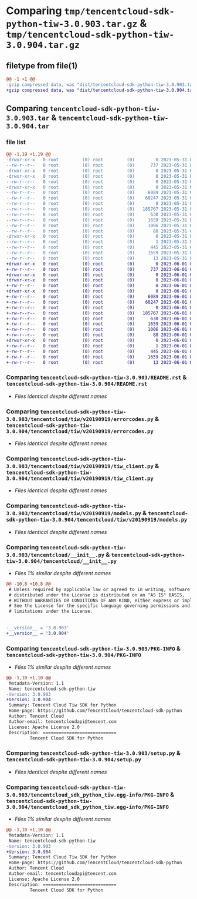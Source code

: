 # Comparing `tmp/tencentcloud-sdk-python-tiw-3.0.903.tar.gz` & `tmp/tencentcloud-sdk-python-tiw-3.0.904.tar.gz`

## filetype from file(1)

```diff
@@ -1 +1 @@
-gzip compressed data, was "dist/tencentcloud-sdk-python-tiw-3.0.903.tar", last modified: Wed May 31 02:23:52 2023, max compression
+gzip compressed data, was "dist/tencentcloud-sdk-python-tiw-3.0.904.tar", last modified: Thu Jun  1 02:48:57 2023, max compression
```

## Comparing `tencentcloud-sdk-python-tiw-3.0.903.tar` & `tencentcloud-sdk-python-tiw-3.0.904.tar`

### file list

```diff
@@ -1,19 +1,19 @@
-drwxr-xr-x   0 root         (0) root         (0)        0 2023-05-31 02:23:51.000000 tencentcloud-sdk-python-tiw-3.0.903/
--rw-r--r--   0 root         (0) root         (0)      737 2023-05-31 02:23:51.000000 tencentcloud-sdk-python-tiw-3.0.903/README.rst
-drwxr-xr-x   0 root         (0) root         (0)        0 2023-05-31 02:23:51.000000 tencentcloud-sdk-python-tiw-3.0.903/tencentcloud/
-drwxr-xr-x   0 root         (0) root         (0)        0 2023-05-31 02:23:51.000000 tencentcloud-sdk-python-tiw-3.0.903/tencentcloud/tiw/
--rw-r--r--   0 root         (0) root         (0)        0 2023-05-31 02:23:51.000000 tencentcloud-sdk-python-tiw-3.0.903/tencentcloud/tiw/__init__.py
-drwxr-xr-x   0 root         (0) root         (0)        0 2023-05-31 02:23:51.000000 tencentcloud-sdk-python-tiw-3.0.903/tencentcloud/tiw/v20190919/
--rw-r--r--   0 root         (0) root         (0)     6089 2023-05-31 02:23:51.000000 tencentcloud-sdk-python-tiw-3.0.903/tencentcloud/tiw/v20190919/errorcodes.py
--rw-r--r--   0 root         (0) root         (0)    60247 2023-05-31 02:23:51.000000 tencentcloud-sdk-python-tiw-3.0.903/tencentcloud/tiw/v20190919/tiw_client.py
--rw-r--r--   0 root         (0) root         (0)        0 2023-05-31 02:23:51.000000 tencentcloud-sdk-python-tiw-3.0.903/tencentcloud/tiw/v20190919/__init__.py
--rw-r--r--   0 root         (0) root         (0)   185767 2023-05-31 02:23:51.000000 tencentcloud-sdk-python-tiw-3.0.903/tencentcloud/tiw/v20190919/models.py
--rw-r--r--   0 root         (0) root         (0)      630 2023-05-31 02:23:51.000000 tencentcloud-sdk-python-tiw-3.0.903/tencentcloud/__init__.py
--rw-r--r--   0 root         (0) root         (0)     1659 2023-05-31 02:23:51.000000 tencentcloud-sdk-python-tiw-3.0.903/PKG-INFO
--rw-r--r--   0 root         (0) root         (0)     1006 2023-05-31 02:23:51.000000 tencentcloud-sdk-python-tiw-3.0.903/setup.py
--rw-r--r--   0 root         (0) root         (0)       88 2023-05-31 02:23:51.000000 tencentcloud-sdk-python-tiw-3.0.903/setup.cfg
-drwxr-xr-x   0 root         (0) root         (0)        0 2023-05-31 02:23:51.000000 tencentcloud-sdk-python-tiw-3.0.903/tencentcloud_sdk_python_tiw.egg-info/
--rw-r--r--   0 root         (0) root         (0)        1 2023-05-31 02:23:51.000000 tencentcloud-sdk-python-tiw-3.0.903/tencentcloud_sdk_python_tiw.egg-info/dependency_links.txt
--rw-r--r--   0 root         (0) root         (0)      445 2023-05-31 02:23:51.000000 tencentcloud-sdk-python-tiw-3.0.903/tencentcloud_sdk_python_tiw.egg-info/SOURCES.txt
--rw-r--r--   0 root         (0) root         (0)     1659 2023-05-31 02:23:51.000000 tencentcloud-sdk-python-tiw-3.0.903/tencentcloud_sdk_python_tiw.egg-info/PKG-INFO
--rw-r--r--   0 root         (0) root         (0)       13 2023-05-31 02:23:51.000000 tencentcloud-sdk-python-tiw-3.0.903/tencentcloud_sdk_python_tiw.egg-info/top_level.txt
+drwxr-xr-x   0 root         (0) root         (0)        0 2023-06-01 02:48:57.000000 tencentcloud-sdk-python-tiw-3.0.904/
+-rw-r--r--   0 root         (0) root         (0)      737 2023-06-01 02:48:57.000000 tencentcloud-sdk-python-tiw-3.0.904/README.rst
+drwxr-xr-x   0 root         (0) root         (0)        0 2023-06-01 02:48:57.000000 tencentcloud-sdk-python-tiw-3.0.904/tencentcloud/
+drwxr-xr-x   0 root         (0) root         (0)        0 2023-06-01 02:48:57.000000 tencentcloud-sdk-python-tiw-3.0.904/tencentcloud/tiw/
+-rw-r--r--   0 root         (0) root         (0)        0 2023-06-01 02:48:57.000000 tencentcloud-sdk-python-tiw-3.0.904/tencentcloud/tiw/__init__.py
+drwxr-xr-x   0 root         (0) root         (0)        0 2023-06-01 02:48:57.000000 tencentcloud-sdk-python-tiw-3.0.904/tencentcloud/tiw/v20190919/
+-rw-r--r--   0 root         (0) root         (0)     6089 2023-06-01 02:48:57.000000 tencentcloud-sdk-python-tiw-3.0.904/tencentcloud/tiw/v20190919/errorcodes.py
+-rw-r--r--   0 root         (0) root         (0)    60247 2023-06-01 02:48:57.000000 tencentcloud-sdk-python-tiw-3.0.904/tencentcloud/tiw/v20190919/tiw_client.py
+-rw-r--r--   0 root         (0) root         (0)        0 2023-06-01 02:48:57.000000 tencentcloud-sdk-python-tiw-3.0.904/tencentcloud/tiw/v20190919/__init__.py
+-rw-r--r--   0 root         (0) root         (0)   185767 2023-06-01 02:48:57.000000 tencentcloud-sdk-python-tiw-3.0.904/tencentcloud/tiw/v20190919/models.py
+-rw-r--r--   0 root         (0) root         (0)      630 2023-06-01 02:48:57.000000 tencentcloud-sdk-python-tiw-3.0.904/tencentcloud/__init__.py
+-rw-r--r--   0 root         (0) root         (0)     1659 2023-06-01 02:48:57.000000 tencentcloud-sdk-python-tiw-3.0.904/PKG-INFO
+-rw-r--r--   0 root         (0) root         (0)     1006 2023-06-01 02:48:57.000000 tencentcloud-sdk-python-tiw-3.0.904/setup.py
+-rw-r--r--   0 root         (0) root         (0)       88 2023-06-01 02:48:57.000000 tencentcloud-sdk-python-tiw-3.0.904/setup.cfg
+drwxr-xr-x   0 root         (0) root         (0)        0 2023-06-01 02:48:57.000000 tencentcloud-sdk-python-tiw-3.0.904/tencentcloud_sdk_python_tiw.egg-info/
+-rw-r--r--   0 root         (0) root         (0)        1 2023-06-01 02:48:57.000000 tencentcloud-sdk-python-tiw-3.0.904/tencentcloud_sdk_python_tiw.egg-info/dependency_links.txt
+-rw-r--r--   0 root         (0) root         (0)      445 2023-06-01 02:48:57.000000 tencentcloud-sdk-python-tiw-3.0.904/tencentcloud_sdk_python_tiw.egg-info/SOURCES.txt
+-rw-r--r--   0 root         (0) root         (0)     1659 2023-06-01 02:48:57.000000 tencentcloud-sdk-python-tiw-3.0.904/tencentcloud_sdk_python_tiw.egg-info/PKG-INFO
+-rw-r--r--   0 root         (0) root         (0)       13 2023-06-01 02:48:57.000000 tencentcloud-sdk-python-tiw-3.0.904/tencentcloud_sdk_python_tiw.egg-info/top_level.txt
```

### Comparing `tencentcloud-sdk-python-tiw-3.0.903/README.rst` & `tencentcloud-sdk-python-tiw-3.0.904/README.rst`

 * *Files identical despite different names*

### Comparing `tencentcloud-sdk-python-tiw-3.0.903/tencentcloud/tiw/v20190919/errorcodes.py` & `tencentcloud-sdk-python-tiw-3.0.904/tencentcloud/tiw/v20190919/errorcodes.py`

 * *Files identical despite different names*

### Comparing `tencentcloud-sdk-python-tiw-3.0.903/tencentcloud/tiw/v20190919/tiw_client.py` & `tencentcloud-sdk-python-tiw-3.0.904/tencentcloud/tiw/v20190919/tiw_client.py`

 * *Files identical despite different names*

### Comparing `tencentcloud-sdk-python-tiw-3.0.903/tencentcloud/tiw/v20190919/models.py` & `tencentcloud-sdk-python-tiw-3.0.904/tencentcloud/tiw/v20190919/models.py`

 * *Files identical despite different names*

### Comparing `tencentcloud-sdk-python-tiw-3.0.903/tencentcloud/__init__.py` & `tencentcloud-sdk-python-tiw-3.0.904/tencentcloud/__init__.py`

 * *Files 1% similar despite different names*

```diff
@@ -10,8 +10,8 @@
 # Unless required by applicable law or agreed to in writing, software
 # distributed under the License is distributed on an "AS IS" BASIS,
 # WITHOUT WARRANTIES OR CONDITIONS OF ANY KIND, either express or implied.
 # See the License for the specific language governing permissions and
 # limitations under the License.
 
 
-__version__ = '3.0.903'
+__version__ = '3.0.904'
```

### Comparing `tencentcloud-sdk-python-tiw-3.0.903/PKG-INFO` & `tencentcloud-sdk-python-tiw-3.0.904/PKG-INFO`

 * *Files 1% similar despite different names*

```diff
@@ -1,10 +1,10 @@
 Metadata-Version: 1.1
 Name: tencentcloud-sdk-python-tiw
-Version: 3.0.903
+Version: 3.0.904
 Summary: Tencent Cloud Tiw SDK for Python
 Home-page: https://github.com/TencentCloud/tencentcloud-sdk-python
 Author: Tencent Cloud
 Author-email: tencentcloudapi@tencent.com
 License: Apache License 2.0
 Description: ============================
         Tencent Cloud SDK for Python
```

### Comparing `tencentcloud-sdk-python-tiw-3.0.903/setup.py` & `tencentcloud-sdk-python-tiw-3.0.904/setup.py`

 * *Files identical despite different names*

### Comparing `tencentcloud-sdk-python-tiw-3.0.903/tencentcloud_sdk_python_tiw.egg-info/PKG-INFO` & `tencentcloud-sdk-python-tiw-3.0.904/tencentcloud_sdk_python_tiw.egg-info/PKG-INFO`

 * *Files 1% similar despite different names*

```diff
@@ -1,10 +1,10 @@
 Metadata-Version: 1.1
 Name: tencentcloud-sdk-python-tiw
-Version: 3.0.903
+Version: 3.0.904
 Summary: Tencent Cloud Tiw SDK for Python
 Home-page: https://github.com/TencentCloud/tencentcloud-sdk-python
 Author: Tencent Cloud
 Author-email: tencentcloudapi@tencent.com
 License: Apache License 2.0
 Description: ============================
         Tencent Cloud SDK for Python
```

